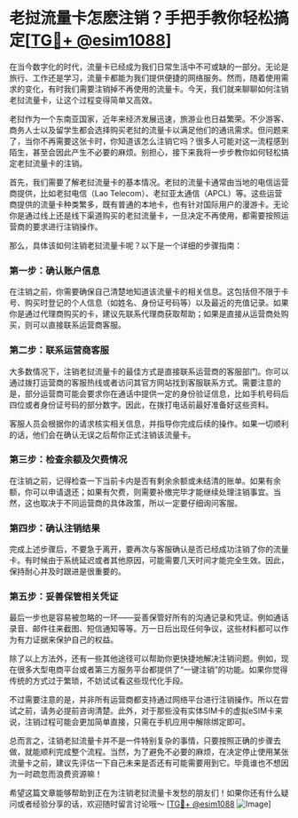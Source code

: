 # 老挝流量卡怎麽注销？手把手教你轻松搞定[[TG💪+ @esim1088](https://t.me/s/esim1088)]

在当今数字化的时代，流量卡已经成为我们日常生活中不可或缺的一部分。无论是旅行、工作还是学习，流量卡都能为我们提供便捷的网络服务。然而，随着使用需求的变化，有时我们需要注销掉不再使用的流量卡。今天，我们就来聊聊如何注销老挝流量卡，让这个过程变得简单又高效。

老挝作为一个东南亚国家，近年来经济发展迅速，旅游业也日益繁荣。不少游客、商务人士以及留学生都会选择购买老挝的流量卡以满足他们的通讯需求。但问题来了，当你不再需要这张卡时，你知道该怎么注销它吗？很多人可能对这一流程感到陌生，甚至会因此产生不必要的麻烦。别担心，接下来我将一步步教你如何轻松搞定老挝流量卡的注销。

首先，我们需要了解老挝流量卡的基本情况。老挝的流量卡通常由当地的电信运营商提供，比如老挝电信（Lao Telecom）、老挝亚太通信（APCL）等。这些运营商提供的流量卡种类繁多，既有普通的本地卡，也有针对国际用户的漫游卡。无论你是通过线上还是线下渠道购买的老挝流量卡，一旦决定不再使用，都需要按照运营商的要求进行注销操作。

那么，具体该如何注销老挝流量卡呢？以下是一个详细的步骤指南：

### **第一步：确认账户信息**
在注销之前，你需要确保自己清楚地知道该流量卡的相关信息。这包括但不限于卡号、购买时登记的个人信息（如姓名、身份证号码等）以及最近的充值记录。如果你是通过代理商购买的卡，建议先联系代理商获取帮助；如果是直接从运营商处购买，则可以直接联系运营商客服。

### **第二步：联系运营商客服**
大多数情况下，注销老挝流量卡的最佳方式是直接联系运营商的客服部门。你可以通过拨打运营商的客服热线或者访问其官方网站找到客服联系方式。需要注意的是，部分运营商可能会要求你在通话中提供一定的身份验证信息，比如手机号码后四位或者身份证号码的部分数字。因此，在拨打电话前最好准备好这些资料。

客服人员会根据你的请求核实相关信息，并指导你完成后续的操作。如果一切顺利的话，他们会在确认无误之后帮你正式注销该流量卡。

### **第三步：检查余额及欠费情况**
在注销之前，记得检查一下当前卡内是否有剩余余额或未结清的账单。如果有余额，你可以申请退还；如果有欠费，则需要补缴完毕才能继续处理注销事宜。当然，这也取决于不同运营商的具体政策，所以一定要仔细询问客服。

### **第四步：确认注销结果**
完成上述步骤后，不要急于离开，要再次与客服确认是否已经成功注销了你的流量卡。有时候由于系统延迟或者其他原因，可能需要几天时间才能完全生效。因此，保持耐心并及时跟进是很重要的。

### **第五步：妥善保管相关凭证**
最后一步也是容易被忽略的一环——妥善保管好所有的沟通记录和凭证。例如通话录音、邮件往来截图、短信通知等等。万一日后出现任何争议，这些材料都可以作为有力证据来保护自己的权益。

除了以上方法外，还有一些其他途径可以帮助你更快捷地解决注销问题。例如，现在很多大型电商平台或者第三方服务平台都提供了“一键注销”的功能。如果你觉得传统的方式过于繁琐，不妨试试看这些现代化手段。

不过需要注意的是，并非所有运营商都支持通过网络平台进行注销操作。所以在尝试之前，请务必提前咨询清楚。此外，对于那些没有实体SIM卡的虚拟eSIM卡来说，注销过程可能会更加简单直接，只需在手机应用中解除绑定即可。

总而言之，注销老挝流量卡并不是一件特别复杂的事情，只要按照正确的步骤去做，就能顺利完成整个流程。当然，为了避免不必要的麻烦，在决定停止使用某张流量卡之前，建议先评估一下自己未来是否还有可能需要用到它。毕竟谁也不想因为一时疏忽而浪费资源嘛！

希望这篇文章能够帮助到正在为注销老挝流量卡发愁的朋友们！如果你还有什么疑问或者经验分享的话，欢迎随时留言讨论哦～ [[TG💪+ @esim1088](https://t.me/s/esim1088) ![Image](https://i.postimg.cc/4NQfJmqS/Snipaste-2025-05-13-00-14-12.png)]